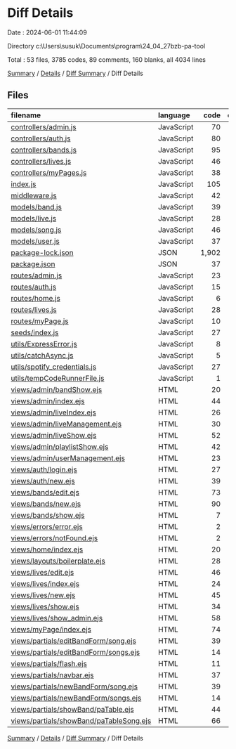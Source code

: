 # Diff Details

Date : 2024-06-01 11:44:09

Directory c:\\Users\\susuk\\Documents\\program\\24_04_27bzb-pa-tool

Total : 53 files,  3785 codes, 89 comments, 160 blanks, all 4034 lines

[Summary](results.md) / [Details](details.md) / [Diff Summary](diff.md) / Diff Details

## Files
| filename | language | code | comment | blank | total |
| :--- | :--- | ---: | ---: | ---: | ---: |
| [controllers/admin.js](/controllers/admin.js) | JavaScript | 70 | 0 | 10 | 80 |
| [controllers/auth.js](/controllers/auth.js) | JavaScript | 80 | 3 | 11 | 94 |
| [controllers/bands.js](/controllers/bands.js) | JavaScript | 95 | 0 | 6 | 101 |
| [controllers/lives.js](/controllers/lives.js) | JavaScript | 46 | 0 | 9 | 55 |
| [controllers/myPages.js](/controllers/myPages.js) | JavaScript | 38 | 3 | 5 | 46 |
| [index.js](/index.js) | JavaScript | 105 | 7 | 19 | 131 |
| [middleware.js](/middleware.js) | JavaScript | 42 | 0 | 7 | 49 |
| [models/band.js](/models/band.js) | JavaScript | 39 | 0 | 3 | 42 |
| [models/live.js](/models/live.js) | JavaScript | 28 | 0 | 3 | 31 |
| [models/song.js](/models/song.js) | JavaScript | 46 | 0 | 1 | 47 |
| [models/user.js](/models/user.js) | JavaScript | 37 | 0 | 5 | 42 |
| [package-lock.json](/package-lock.json) | JSON | 1,902 | 0 | 1 | 1,903 |
| [package.json](/package.json) | JSON | 37 | 0 | 1 | 38 |
| [routes/admin.js](/routes/admin.js) | JavaScript | 23 | 0 | 8 | 31 |
| [routes/auth.js](/routes/auth.js) | JavaScript | 15 | 8 | 8 | 31 |
| [routes/home.js](/routes/home.js) | JavaScript | 6 | 0 | 2 | 8 |
| [routes/lives.js](/routes/lives.js) | JavaScript | 28 | 0 | 9 | 37 |
| [routes/myPage.js](/routes/myPage.js) | JavaScript | 10 | 0 | 2 | 12 |
| [seeds/index.js](/seeds/index.js) | JavaScript | 27 | 0 | 4 | 31 |
| [utils/ExpressError.js](/utils/ExpressError.js) | JavaScript | 8 | 0 | 1 | 9 |
| [utils/catchAsync.js](/utils/catchAsync.js) | JavaScript | 5 | 0 | 0 | 5 |
| [utils/spotify_credentials.js](/utils/spotify_credentials.js) | JavaScript | 27 | 0 | 7 | 34 |
| [utils/tempCodeRunnerFile.js](/utils/tempCodeRunnerFile.js) | JavaScript | 1 | 0 | 0 | 1 |
| [views/admin/bandShow.ejs](/views/admin/bandShow.ejs) | HTML | 20 | 0 | 0 | 20 |
| [views/admin/index.ejs](/views/admin/index.ejs) | HTML | 44 | 0 | 1 | 45 |
| [views/admin/liveIndex.ejs](/views/admin/liveIndex.ejs) | HTML | 26 | 0 | 1 | 27 |
| [views/admin/liveManagement.ejs](/views/admin/liveManagement.ejs) | HTML | 30 | 0 | 0 | 30 |
| [views/admin/liveShow.ejs](/views/admin/liveShow.ejs) | HTML | 52 | 0 | 2 | 54 |
| [views/admin/playlistShow.ejs](/views/admin/playlistShow.ejs) | HTML | 42 | 0 | 4 | 46 |
| [views/admin/userManagement.ejs](/views/admin/userManagement.ejs) | HTML | 23 | 0 | 0 | 23 |
| [views/auth/login.ejs](/views/auth/login.ejs) | HTML | 27 | 39 | 0 | 66 |
| [views/auth/new.ejs](/views/auth/new.ejs) | HTML | 39 | 29 | 0 | 68 |
| [views/bands/edit.ejs](/views/bands/edit.ejs) | HTML | 73 | 0 | 1 | 74 |
| [views/bands/new.ejs](/views/bands/new.ejs) | HTML | 90 | 0 | 3 | 93 |
| [views/bands/show.ejs](/views/bands/show.ejs) | HTML | 7 | 0 | 1 | 8 |
| [views/errors/error.ejs](/views/errors/error.ejs) | HTML | 2 | 0 | 0 | 2 |
| [views/errors/notFound.ejs](/views/errors/notFound.ejs) | HTML | 2 | 0 | 0 | 2 |
| [views/home/index.ejs](/views/home/index.ejs) | HTML | 20 | 0 | 2 | 22 |
| [views/layouts/boilerplate.ejs](/views/layouts/boilerplate.ejs) | HTML | 28 | 0 | 1 | 29 |
| [views/lives/edit.ejs](/views/lives/edit.ejs) | HTML | 46 | 0 | 2 | 48 |
| [views/lives/index.ejs](/views/lives/index.ejs) | HTML | 24 | 0 | 1 | 25 |
| [views/lives/new.ejs](/views/lives/new.ejs) | HTML | 45 | 0 | 2 | 47 |
| [views/lives/show.ejs](/views/lives/show.ejs) | HTML | 34 | 0 | 3 | 37 |
| [views/lives/show_admin.ejs](/views/lives/show_admin.ejs) | HTML | 58 | 0 | 4 | 62 |
| [views/myPage/index.ejs](/views/myPage/index.ejs) | HTML | 74 | 0 | 5 | 79 |
| [views/partials/editBandForm/song.ejs](/views/partials/editBandForm/song.ejs) | HTML | 39 | 0 | 0 | 39 |
| [views/partials/editBandForm/songs.ejs](/views/partials/editBandForm/songs.ejs) | HTML | 14 | 0 | 1 | 15 |
| [views/partials/flash.ejs](/views/partials/flash.ejs) | HTML | 11 | 0 | 1 | 12 |
| [views/partials/navbar.ejs](/views/partials/navbar.ejs) | HTML | 37 | 0 | 1 | 38 |
| [views/partials/newBandForm/song.ejs](/views/partials/newBandForm/song.ejs) | HTML | 39 | 0 | 0 | 39 |
| [views/partials/newBandForm/songs.ejs](/views/partials/newBandForm/songs.ejs) | HTML | 14 | 0 | 1 | 15 |
| [views/partials/showBand/paTable.ejs](/views/partials/showBand/paTable.ejs) | HTML | 44 | 0 | 1 | 45 |
| [views/partials/showBand/paTableSong.ejs](/views/partials/showBand/paTableSong.ejs) | HTML | 66 | 0 | 0 | 66 |

[Summary](results.md) / [Details](details.md) / [Diff Summary](diff.md) / Diff Details